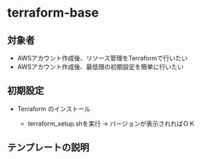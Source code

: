 # terraform-base

## 対象者

- AWSアカウント作成後、リソース管理をTerraformで行いたい
- AWSアカウント作成後、最低限の初期設定を簡単に行いたい

## 初期設定

- Terraform のインストール

    - terraform_setup.shを実行 -> バージョンが表示されればＯＫ

## テンプレートの説明

